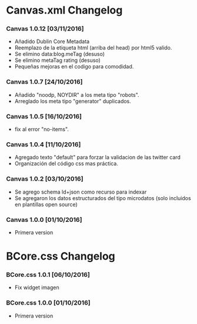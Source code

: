 # Canvas.xml Changelog

### Canvas 1.0.12 [03/11/2016]

* Añadido Dublin Core Metadata
* Reemplazo de la etiqueta html (arriba del head) por html5 valido.
* Se elimino data:blog.meTag (desuso)
* Se elimino metaTag rating (desuso)
* Pequeñas mejoras en el codigo para comodidad.

### Canvas 1.0.7 [24/10/2016]

* Añadido "noodp, NOYDIR" a los meta tipo "robots".
* Arreglado los meta tipo "generator" duplicados.

### Canvas 1.0.5 [16/10/2016]

* fix al error "no-items".

### Canvas 1.0.4 [11/10/2016]

* Agregado texto "default" para forzar la validacion de las twitter card
* Organización del código css mas práctica.

### Canvas 1.0.2 [03/10/2016]

* Se agrego schema ld+json como recurso para indexar
* Se agregaron los datos estructurados del tipo microdatos (solo incluidos en plantillas open source)

### Canvas 1.0.0 [01/10/2016]

* Primera version


# BCore.css Changelog

### BCore.css 1.0.1 [06/10/2016]

* Fix widget imagen

### BCore.css 1.0.0 [01/10/2016]

* Primera version